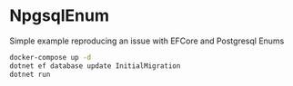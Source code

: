 # NpgsqlEnum
Simple example reproducing an issue with EFCore and Postgresql Enums

```sh
docker-compose up -d
dotnet ef database update InitialMigration
dotnet run
```
